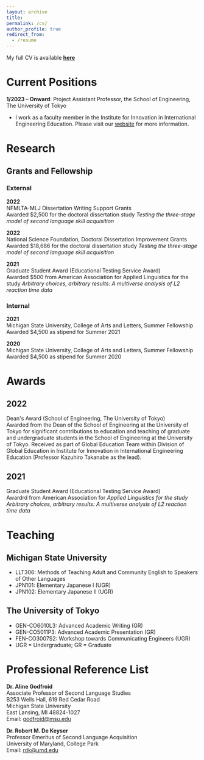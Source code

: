 ```yaml
---
layout: archive
title:
permalink: /cv/
author_profile: true
redirect_from:
  - /resume
---
```

My full CV is available [**here**](https://github.com/maieryo/research/blob/CV/CV_RyoMaie.pdf) <span style="font-size: 20px;">

# Current Positions
**1/2023 – Onward**: Project Assistant Professor, the School of Engineering, The University of Tokyo<br>

- I work as a faculty member in the Institute for Innovation in International Engineering Education. Please visit our [website](https://global-eng.t.u-tokyo.ac.jp/en/) for more information.

# Research
## Grants and Fellowship
### External
**2022**<br>
NFMLTA-MLJ Dissertation Writing Support Grants<br>
Awarded $2,500 for the doctoral dissertation study *Testing the three-stage model of second language skill acquisition*

**2022**<br>
National Science Foundation, Doctoral Dissertation Improvement Grants<br>
Awarded $18,686 for the doctoral dissertation study *Testing the three-stage model of second language skill acquisition*

**2021**<br>
Graduate Student Award (Educational Testing Service Award)<br>
Awarded $500 from American Association for Applied Linguistics for the study *Arbitrary choices, arbitrary results: A multiverse analysis of L2 reaction time data*

### Internal
**2021**<br>
Michigan State University, College of Arts and Letters, Summer Fellowship<br>
Awarded $4,500 as stipend for Summer 2021

**2020**<br>
Michigan State University, College of Arts and Letters, Summer Fellowship<br>
Awarded $4,500 as stipend for Summer 2020

# Awards
## 2022
Dean's Award (School of Engineering, The University of Tokyo)<br>
Awarded from the Dean of the School of Engineering at the University of Tokyo for significant contributions to education and teaching of graduate and undergraduate students in the School of Engineering at the University of Tokyo. Received as part of Global Education Team within Division of Global Education in Institute for Innovation in International Engineering Education (Professor Kazuhiro Takanabe as the lead).

## 2021
Graduate Student Award (Educational Testing Service Award)<br>
Awardrd from American Association for *Applied Linguistics for the study Arbitrary choices, arbitrary results: A multiverse analysis of L2 reaction time data*

# Teaching
## Michigan State University
- LLT306: Methods of Teaching Adult and Community English to Speakers of Other Languages
- JPN101: Elementary Japanese I (UGR)
- JPN102: Elementary Japanese II (UGR)

## The University of Tokyo
- GEN-CO6010L3: Advanced Academic Writing (GR)
- GEN-CO5011P3: Advanced Academic Presentation (GR)
- FEN-CO3007S2: Workshop towards Communicating Engineers (UGR)
- UGR = Undergraduate; GR = Graduate

# Professional Reference List
**Dr. Aline Godfroid**<br>
Associate Professor of Second Language Studies<br>
B253 Wells Hall, 619 Red Cedar Road<br>
Michigan State University<br>
East Lansing, MI 48824-1027<br>
Email: godfroid@msu.edu<br>

**Dr. Robert M. De Keyser**<br>
Professor Emeritus of Second Language Acquisition<br>
University of Maryland, College Park<br>
Email: rdk@umd.edu<br>
